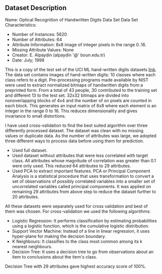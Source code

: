 ## Dataset Description 
Name: Optical Recognition of Handwritten Digits Data Set
Data Set Characteristics:
+	Number of Instances: 5620
+	Number of Attributes: 64
+	Attribute Information: 8x8 image of integer pixels in the range 0..16.
+	Missing Attribute Values: None
+	Creator: E. Alpaydin (alpaydin '@' boun.edu.tr)
+	Date: July; 1998

This is a copy of the test set of the UCI ML hand-written digits datasets
[link](http://archive.ics.uci.edu/ml/datasets/Optical+Recognition+of+Handwritten+Digits). The data set contains images of hand-written digits: 10 classes where each class refers to a digit.
Pre-processing programs made available by NIST were used to extract normalized bitmaps of handwritten digits from a preprinted form. From a total of 43 people, 30 contributed to the training set and different 13 to the test set. 32x32 bitmaps are divided into nonoverlapping blocks of 4x4 and the number of on pixels are counted in each block. This generates an input matrix of 8x8 where each element is an integer in the range 0 to 16. This reduces dimensionality and gives invariance to small distortions.


I have used cross-validation to find the best suited algorithm over three differently processed dataset. The dataset was clean with no missing values or duplicate data. As the number of attributes was large, we adopted three different ways to process data before using them for prediction.
+	Used full dataset.
+	Used dataset without attributes that were less correlated with target class.
All attributes whose magnitude of correlation was greater than 0.1 were only used. This reduced 64 attributes to 29 attributes.
+	Used PCA to extract important features.
PCA or Principal Component Analysis is a statistical procedure that uses transformation to convert a set of observations of possibly correlated variables into a smaller set of uncorrelated variables called principal components. It was applied on remaining 29 attributes from above step to reduce the dataset further to 20 attributes.

All these datasets were separately used for cross validation and best of them was chosen. For cross-validation we used the following algorithms:
+	Logistic Regression: It performs classification by estimating probabilities using a logistic function, which is the cumulative logistic distribution.
+	Support Vector Machine: Instead of a line in linear regression, it uses hyper-plane for making the decision boundary.
+	K Neighbours: It classifies to the class most common among its k nearest neighbours.
+	Decision Tree: It uses a decision tree to go from observations about an item to conclusions about the item's class.

Decision Tree with 29 attributes gave highest accuracy score of 100%.
